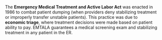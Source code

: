 The **Emergency Medical Treatment and Active Labor Act** was enacted in 1986 to combat patient dumping (when providers deny stabilizing treatment or improperly transfer unstable patients). This practice was due to **economic triage**, where treatment decisions were made based on patient ability to pay.
EMTALA guarantees a medical screening exam and stabilizing treatment in any patient in the ER.